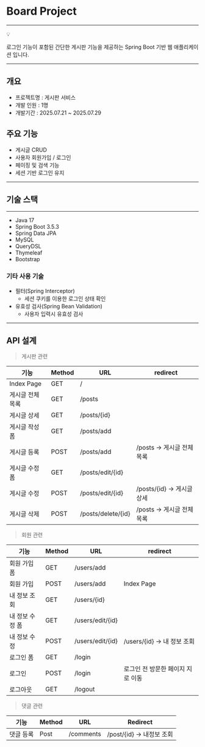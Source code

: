 # Board Project

---

<aside>
💡

로그인 기능이 포함된 간단한 게시판 기능을 제공하는 Spring Boot 기반 웹 애플리케이션 입니다.

</aside>

---

## 개요

- 프로젝트명 : 게시판 서비스
- 개발 인원 : 1명
- 개발기간 : 2025.07.21 ~ 2025.07.29

## 주요 기능

- 게시글 CRUD
- 사용자 회원가입 / 로그인
- 페이징 및 검색 기능
- 세션 기반 로그인 유지

---

## 기술 스택

---

- Java 17
- Spring Boot 3.5.3
- Spring Data JPA
- MySQL
- QueryDSL
- Thymeleaf
- Bootstrap

### 기타 사용 기술

- 필터(Spring Interceptor)
    - 세션 쿠키를 이용한 로그인 상태 확인
- 유효성 검사(Spring Bean Validation)
    - 사용자 입력시 유효성 검사

---

## API 설계

> 게시판 관련
> 

| 기능 | Method | URL | redirect |
| --- | --- | --- | --- |
| Index Page | GET | / |  |
| 게시글 전체 목록 | GET | /posts |  |
| 게시글 상세 | GET | /posts/{id} |  |
| 게시글 작성 폼 | GET | /posts/add |  |
| 게시글 등록 | POST | /posts/add | /posts → 게시글 전체 목록 |
| 게시글 수정 폼 | GET | /posts/edit/{id} |  |
| 게시글 수정 | POST | /posts/edit/{id} | /posts/{id} → 게시글 상세 |
| 게시글 삭제 | POST | /posts/delete/{id} | /posts → 게시글 전체 목록 |

> 회원 관련
> 

| 기능 | Method | URL | redirect |
| --- | --- | --- | --- |
| 회원 가입 폼 | GET | /users/add |  |
| 회원 가입 | POST | /users/add | Index Page |
| 내 정보 조회 | GET | /users/{id} |  |
| 내 정보 수정 폼 | GET | /users/edit/{id} |  |
| 내 정보 수정 | POST | /users/edit/{id} | /users/{id} → 내 정보 조회 |
| 로그인 폼 | GET | /login |  |
| 로그인 | POST | /login | 로그인 전 방문한 페이지 지로 이동 |
| 로그아웃 | GET | /logout |  |

> 댓글 관련
>

| 기능 | Method | URL | Redirect |
| --- | --- | --- | --- |
| 댓글 등록 | Post | /comments | /post/{id} → 내정보 조회 |